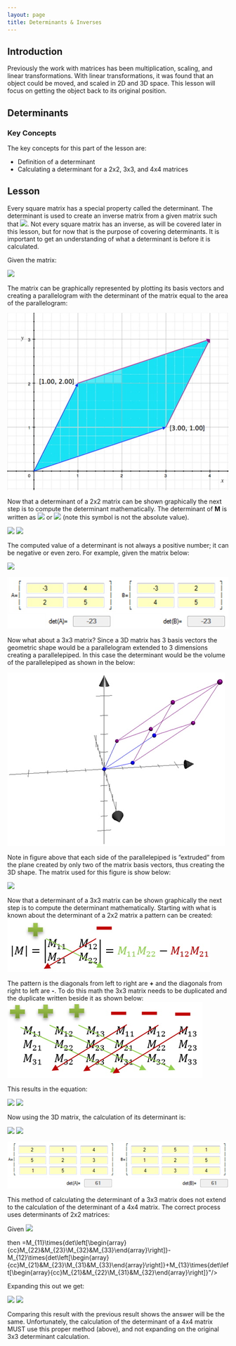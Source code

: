 ```yaml
---
layout: page
title: Determinants & Inverses
---
```

## Introduction
Previously the work with matrices has been multiplication, scaling, and linear transformations. With linear transformations, it was found that an object could be moved, and scaled in 2D and 3D space. This lesson will focus on getting the object back to its original position.

## Determinants
### Key Concepts
The key concepts for this part of the lesson are:
* Definition of a determinant
* Calculating a determinant for a 2x2, 3x3, and 4x4 matrices

## Lesson
Every square matrix has a special property called the determinant. The determinant is used to create an inverse matrix from a given matrix such that <img src="https://latex.codecogs.com/svg.latex?\large&space;M\times{M^(-1)}=I"/>. Not every square matrix has an inverse, as will be covered later in this lesson, but for now that is the purpose of covering determinants. It is important to get an understanding of what a determinant is before it is calculated.

Given the matrix:

<img src="https://latex.codecogs.com/svg.latex?\large&space;M=\left[\begin{array}{cc}3&1\\1&2\end{array}\right]"/>

The matrix can be graphically represented by plotting its basis vectors and creating a parallelogram with the determinant of the matrix equal to the area of the parallelogram:

![parallelogram](files/parallelogram.jpg)

Now that a determinant of a 2x2 matrix can be shown graphically the next step is to compute the determinant mathematically. The determinant of **M** is written as <img src="https://latex.codecogs.com/svg.latex?\large&space;detM"/> or <img src="https://latex.codecogs.com/svg.latex?\large&space;\vert{M}\vert"/> (note this symbol is not the absolute value).

<img src="https://latex.codecogs.com/svg.latex?\large&space;\vert{M}\vert=\left|\begin{array}{cc}M_{11}&M_{12}\\M_{21}&M_{22}\end{array}\right|=M_{11}M_{22}-M_{12}M_{21}"/>

<img src="https://latex.codecogs.com/svg.latex?\large&space;\vert{M}\vert=\left|\begin{array}{cc}3&1\\1&2\end{array}\right|=(3)(2)-(1)(1)=5"/>

The computed value of a determinant is not always a positive number; it can be negative or even zero. For example, given the matrix below:

<img src="https://latex.codecogs.com/svg.latex?\large&space;\vert{M}\vert=\left|\begin{array}{cc}-3&2\\4&5\end{array}\right|=(-3)(5)-(2)(4)=-23"/>

![determinant-calculation-2-x-2](files/determinant-calculation-2-x-2.jpg)

Now what about a 3x3 matrix? Since a 3D matrix has 3 basis vectors the geometric shape would be a parallelogram extended to 3 dimensions creating a parallelepiped. In this case the determinant would be the volume of the parallelepiped as shown in the below:

![parallelepiped](files/parallelepiped.jpg)

Note in figure above that each side of the parallelepiped is ”extruded” from the plane created by only two of the matrix basis vectors, thus creating the 3D shape. The matrix used for this figure is show below:

<img src="https://latex.codecogs.com/svg.latex?\large&space;\vert{M}\vert=\left|\begin{array}{ccc}2&5&1\\1&2&5\\4&3&4\end{array}\right|"/>

Now that a determinant of a 3x3 matrix can be shown graphically the next step is to compute the determinant mathematically. Starting with what is known about the determinant of a 2x2 matrix a pattern can be created:<br>
![math-2-x-2-determinant](files/math-2-x-2-determinant.jpg)

The pattern is the diagonals from left to right are **+** and the diagonals from right to left are **-**. To do this math the 3x3 matrix needs to be duplicated and the duplicate written beside it as shown below:<br>
![math-3-x-3-determinant](files/math-3-x-3-determinant.jpg)

This results in the equation:

<img src="https://latex.codecogs.com/svg.latex?\large&space;\vert{M}\vert=\left|\begin{array}{ccc}M_{11}&M_{12}&M_{13}\\M_{21}&M_{22}&M_{23}\\M_{31}&M_{32}&M_{33}\end{array}\right|"/>

<img src="https://latex.codecogs.com/svg.latex?\large&space;=M_{11}M_{22}M_{33}+M_{12}M_{23}M_{31}+M_{13}M_{21}M_{31}-M_{13}M_{22}M_{31}-M_{12}M_{21}M_{33}-M_{11}M_{23}M_{32}"/>

Now using the 3D matrix, the calculation of its determinant is:

<img src="https://latex.codecogs.com/svg.latex?\large&space;\vert{M}\vert=\left|\begin{array}{ccc}2&5&1\\1&2&5\\4&3&4\end{array}\right|=(2)(2)(4)+(5)(5)(4)+(1)(1)(3)-(1)(2)(4)-(5)(1)(4)-(2)(3)(5)"/>
<img src="https://latex.codecogs.com/svg.latex?\large&space;=16+100+3-8-20-30=61"/>

![determinant-calculation-3-x-3](files/determinant-calculation-3-x-3.jpg)

This method of calculating the determinant of a 3x3 matrix does not extend to the calculation of the determinant of a 4x4 matrix. The correct process uses determinants of 2x2 matrices:

Given <img src="https://latex.codecogs.com/svg.latex?\large&space;M=\left[\begin{array}{ccc}M_{11}&M_{12}&M_{13}\\M_{21}&M_{22}&M_{23}\\M_{31}&M_{32}&M_{33}\end{array}\right]"/>

then =M_{11}\times{det\left[\begin{array}{cc}M_{22}&M_{23}\\M_{32}&M_{33}\end{array}\right]}-M_{12}\times{det\left[\begin{array}{cc}M_{21}&M_{23}\\M_{31}&M_{33}\end{array}\right]}+M_{13}\times{det\left[\begin{array}{cc}M_{21}&M_{22}\\M_{31}&M_{32}\end{array}\right]}"/>

Expanding this out we get:

<img src="https://latex.codecogs.com/svg.latex?\large&space;det(M)=M_{11}(M_{22}M_{33}-M_{23}M_{32})-M_{12}(M_{21}M_{33}-M_{23}M_{31})+M_{13}(M_{21}M_{32}-M_{22}M_{31})"/>

<img src="https://latex.codecogs.com/svg.latex?\large&space;det(M)=M_{11}M_{22}M_{33}-M_{11}M_{23}M_{32}-M_{12}M_{21}M_{33}+M_{12}M_{23}M_{31}+M_{13}M_{21}M_{32}-M_{13}M_{22}M_{31}"/>

Comparing this result with the previous result shows the answer will be the same. Unfortunately, the calculation of the determinant of a 4x4 matrix MUST use this proper method (above), and not expanding on the original 3x3 determinant calculation.
